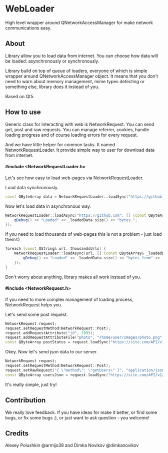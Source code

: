 # WebLoader
High level wrapper around QNetworkAccessManager for make network communications easy.

## About
Library allow you to load data from internet. You can choose how data will be loaded: asynchronously or synchronously.

Library build on top of queue of loaders, everyone of which is simple wrapper around QNetworkAccessManager object. It means that you don't need to warn about memory management, mime types detecting or something else, library does it instead of you.

Based on Qt5.

## How to use
Generic class for interacting with web is NetworkRequest. You can send get, post and raw requests. You can manage referrer, cookies, handle loading progress and of course loading errors for every request.

And we have little helper for common tasks. It named NetworkRequestLoader. It provide simple way to user for download data from internet.

#### #include \<NetworkRequestLoader.h\>
Let's see how easy to load web-pages via NetworkRequestLoader.

Load data synchronously.
```c++
const QByteArray data = NetworkRequestLoader::loadSync("https://github.com");
```
Now let's load data in asynchronous way.
```c++
NetworkRequestLoader::loadAsync("https://github.com", [] (const QByteArray& _loadedData) {
    qDebug() << "Loaded" << _loadedData.size() << "bytes.";
});
```
If you need to load thousands of web-pages this is not a problem - just load them!:)
```c++
foreach (const QString& url, thousandsUrls) {
    NetworkRequestLoader::loadAsync(url, [] (const QByteArray& _loadedData, const QUrl& _fromUrl) {
        qDebug() << "Loaded" << _loadedData.size() << "bytes from" << _fromUrl;
    });
}
```
Don't worry about anything, library makes all work instead of you.

#### #include \<NetworkRequest.h\>
If you need to more complex management of loading process, NetworkRequest helps you.

Let's send some post request.
```c++
NetworkRequest request;
requset.setRequestMethod(NetworkRequest::Post);
request.addRequestAttribute("id", 1893);
request.addRequestAttributeFile("photo", "/home/user/Images/photo.png");
const QByteArray postStatus = request.loadSync("https://site.com/API/v1/savePhoto/");
```
Okey. Now let's send json data to our server.
```c++
NetworkRequest request;
requset.setRequestMethod(NetworkRequest::Post);
request.setRawRequest("{ \"method\": \"getUsers\" }", "application/json");
const QByteArray usersJson = request.loadSync("https://site.com/API/v2/function/");
```
It's really simple, just try!

## Contribution
We really love feedback. If you have ideas for make it better, or find some bugs, or fix some bugs :), or just want to ask question - you welcome!

## Credits

Alexey Polushkin @armijo38 and Dimka Novikov @dimkanovikov
